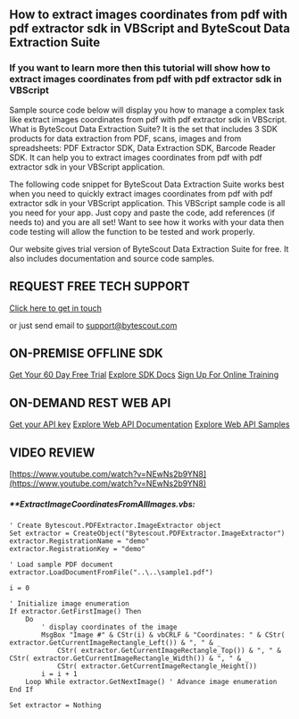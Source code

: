 ## How to extract images coordinates from pdf with pdf extractor sdk in VBScript and ByteScout Data Extraction Suite

### If you want to learn more then this tutorial will show how to extract images coordinates from pdf with pdf extractor sdk in VBScript

Sample source code below will display you how to manage a complex task like extract images coordinates from pdf with pdf extractor sdk in VBScript. What is ByteScout Data Extraction Suite? It is the set that includes 3 SDK products for data extraction from PDF, scans, images and from spreadsheets: PDF Extractor SDK, Data Extraction SDK, Barcode Reader SDK. It can help you to extract images coordinates from pdf with pdf extractor sdk in your VBScript application.

The following code snippet for ByteScout Data Extraction Suite works best when you need to quickly extract images coordinates from pdf with pdf extractor sdk in your VBScript application. This VBScript sample code is all you need for your app. Just copy and paste the code, add references (if needs to) and you are all set! Want to see how it works with your data then code testing will allow the function to be tested and work properly.

Our website gives trial version of ByteScout Data Extraction Suite for free. It also includes documentation and source code samples.

## REQUEST FREE TECH SUPPORT

[Click here to get in touch](https://bytescout.zendesk.com/hc/en-us/requests/new?subject=ByteScout%20Data%20Extraction%20Suite%20Question)

or just send email to [support@bytescout.com](mailto:support@bytescout.com?subject=ByteScout%20Data%20Extraction%20Suite%20Question) 

## ON-PREMISE OFFLINE SDK 

[Get Your 60 Day Free Trial](https://bytescout.com/download/web-installer?utm_source=github-readme)
[Explore SDK Docs](https://bytescout.com/documentation/index.html?utm_source=github-readme)
[Sign Up For Online Training](https://academy.bytescout.com/)


## ON-DEMAND REST WEB API

[Get your API key](https://pdf.co/documentation/api?utm_source=github-readme)
[Explore Web API Documentation](https://pdf.co/documentation/api?utm_source=github-readme)
[Explore Web API Samples](https://github.com/bytescout/ByteScout-SDK-SourceCode/tree/master/PDF.co%20Web%20API)

## VIDEO REVIEW

[https://www.youtube.com/watch?v=NEwNs2b9YN8](https://www.youtube.com/watch?v=NEwNs2b9YN8)




<!-- code block begin -->

##### ****ExtractImageCoordinatesFromAllImages.vbs:**
    
```
' Create Bytescout.PDFExtractor.ImageExtractor object
Set extractor = CreateObject("Bytescout.PDFExtractor.ImageExtractor")
extractor.RegistrationName = "demo"
extractor.RegistrationKey = "demo"

' Load sample PDF document
extractor.LoadDocumentFromFile("..\..\sample1.pdf")

i = 0

' Initialize image enumeration
If extractor.GetFirstImage() Then
    Do
        ' display coordinates of the image
        MsgBox "Image #" & CStr(i) & vbCRLF & "Coordinates: " & CStr( extractor.GetCurrentImageRectangle_Left()) & ", " & _
            CStr( extractor.GetCurrentImageRectangle_Top()) & ", " & CStr( extractor.GetCurrentImageRectangle_Width()) & ", " & _
            CStr( extractor.GetCurrentImageRectangle_Height())
        i = i + 1
    Loop While extractor.GetNextImage() ' Advance image enumeration
End If

Set extractor = Nothing


```

<!-- code block end -->